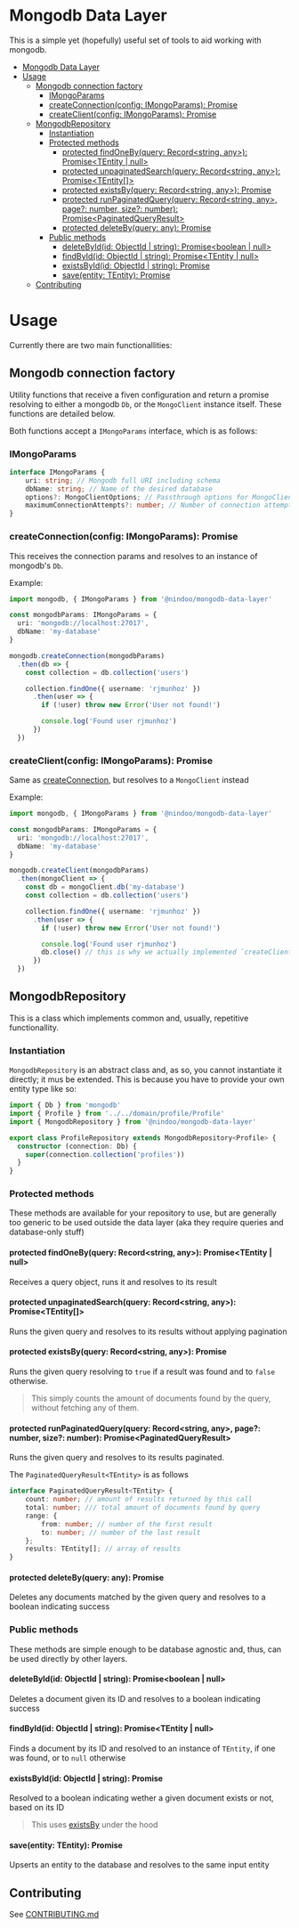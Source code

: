Mongodb Data Layer
===

This is a simple yet (hopefully) useful set of tools to aid working with mongodb.

- [Mongodb Data Layer](#mongodb-data-layer)
- [Usage](#usage)
  - [Mongodb connection factory](#mongodb-connection-factory)
    - [IMongoParams](#imongoparams)
    - [createConnection(config: IMongoParams): Promise<Db>](#createconnectionconfig-imongoparams-promisedb)
    - [createClient(config: IMongoParams): Promise<MongoClient>](#createclientconfig-imongoparams-promisemongoclient)
  - [MongodbRepository](#mongodbrepository)
    - [Instantiation](#instantiation)
    - [Protected methods](#protected-methods)
      - [protected findOneBy(query: Record<string, any>): Promise<TEntity | null>](#protected-findonebyquery-recordstring-any-promisetentity--null)
      - [protected unpaginatedSearch(query: Record<string, any>): Promise<TEntity[]>](#protected-unpaginatedsearchquery-recordstring-any-promisetentity)
      - [protected existsBy(query: Record<string, any>): Promise<boolean>](#protected-existsbyquery-recordstring-any-promiseboolean)
      - [protected runPaginatedQuery(query: Record<string, any>, page?: number, size?: number): Promise<PaginatedQueryResult<TEntity>>](#protected-runpaginatedqueryquery-recordstring-any-page-number-size-number-promisepaginatedqueryresulttentity)
      - [protected deleteBy(query: any): Promise<boolean>](#protected-deletebyquery-any-promiseboolean)
    - [Public methods](#public-methods)
      - [deleteById(id: ObjectId | string): Promise<boolean | null>](#deletebyidid-objectid--string-promiseboolean--null)
      - [findById(id: ObjectId | string): Promise<TEntity | null>](#findbyidid-objectid--string-promisetentity--null)
      - [existsById(id: ObjectId | string): Promise<boolean>](#existsbyidid-objectid--string-promiseboolean)
      - [save(entity: TEntity): Promise<TEntity>](#saveentity-tentity-promisetentity)
  - [Contributing](#contributing)

# Usage

Currently there are two main functionallities:

## Mongodb connection factory

Utility functions that receive a fiven configuration and return a promise resolving to either a mongodb `Db`, or the `MongoClient` instance itself. These functions are detailed below.

Both functions accept a `IMongoParams` interface, which is as follows:

### IMongoParams

```typescript
interface IMongoParams {
    uri: string; // Mongodb full URI including schema
    dbName: string; // Name of the desired database
    options?: MongoClientOptions; // Passthrough options for MongoClient's `connect` method
    maximumConnectionAttempts?: number; // Number of connection attempts to make before throwing a `ConnectionError`
}
```

### createConnection(config: IMongoParams): Promise<Db>

This receives the connection params and resolves to an instance of mongodb's `Db`.

Example:
```typescript
import mongodb, { IMongoParams } from '@nindoo/mongodb-data-layer'

const mongodbParams: IMongoParams = {
  uri: 'mongodb://localhost:27017',
  dbName: 'my-database'
}

mongodb.createConnection(mongodbParams)
  .then(db => {
    const collection = db.collection('users')

    collection.findOne({ username: 'rjmunhoz' })
      .then(user => {
        if (!user) throw new Error('User not found!')

        console.log('Found user rjmunhoz')
      })
  })
```

### createClient(config: IMongoParams): Promise<MongoClient>

Same as [createConnection](#createconnectionconfig-imongoparams-promisedb), but resolves to a `MongoClient` instead

Example:
```typescript
import mongodb, { IMongoParams } from '@nindoo/mongodb-data-layer'

const mongodbParams: IMongoParams = {
  uri: 'mongodb://localhost:27017',
  dbName: 'my-database'
}

mongodb.createClient(mongodbParams)
  .then(mongoClient => {
    const db = mongoClient.db('my-database')
    const collection = db.collection('users')

    collection.findOne({ username: 'rjmunhoz' })
      .then(user => {
        if (!user) throw new Error('User not found!')

        console.log('Found user rjmunhoz')
        db.close() // this is why we actually implemented `createClient`
      })
  })
```

## MongodbRepository

This is a class which implements common and, usually, repetitive functionallity.

### Instantiation

`MongodbRepository` is an abstract class and, as so, you cannot instantiate it directly; it mus be extended.
This is because you have to provide your own entity type like so:

```typescript
import { Db } from 'mongodb'
import { Profile } from '../../domain/profile/Profile'
import { MongodbRepository } from '@nindoo/mongodb-data-layer'

export class ProfileRepository extends MongodbRepository<Profile> {
  constructor (connection: Db) {
    super(connection.collection('profiles'))
  }
}
```

### Protected methods

These methods are available for your repository to use, but are generally too generic to be used outside the data layer (aka they require queries and database-only stuff)

#### protected findOneBy(query: Record<string, any>): Promise<TEntity | null>

Receives a query object, runs it and resolves to its result

#### protected unpaginatedSearch(query: Record<string, any>): Promise<TEntity[]>

Runs the given query and resolves to its results without applying pagination

#### protected existsBy(query: Record<string, any>): Promise<boolean>

Runs the given query resolving to `true` if a result was found and to `false` otherwise.

> This simply counts the amount of documents found by the query, without fetching any of them.

#### protected runPaginatedQuery(query: Record<string, any>, page?: number, size?: number): Promise<PaginatedQueryResult<TEntity>>

Runs the given query and resolves to its results paginated.

The `PaginatedQueryResult<TEntity>` is as follows

```typescript
interface PaginatedQueryResult<TEntity> {
    count: number; // amount of results returned by this call
    total: number; /// total amount of documents found by query
    range: {
        from: number; // number of the first result
        to: number; // number of the last result
    };
    results: TEntity[]; // array of results
}
```

#### protected deleteBy(query: any): Promise<boolean>

Deletes any documents matched by the given query and resolves to a boolean indicating success

### Public methods

These methods are simple enough to be database agnostic and, thus, can be used directly by other layers.

#### deleteById(id: ObjectId | string): Promise<boolean | null>

Deletes a document given its ID and resolves to a boolean indicating success

#### findById(id: ObjectId | string): Promise<TEntity | null>

Finds a document by its ID and resolved to an instance of `TEntity`, if one was found, or to `null` otherwise

#### existsById(id: ObjectId | string): Promise<boolean>

Resolved to a boolean indicating wether a given document exists or not, based on its ID

> This uses [existsBy](#protected-existsbyquery-recordstring-any-promiseboolean) under the hood

#### save(entity: TEntity): Promise<TEntity>

Upserts an entity to the database and resolves to the same input entity

## Contributing

See [CONTRIBUTING.md](CONTRIBUTING.md)
